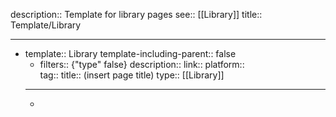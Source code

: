 description:: Template for library pages
see:: [[Library]]
title:: Template/Library

- ---
- template:: Library
  template-including-parent:: false
	- filters:: {"type" false}
	  description:: 
	  link::
	  platform::  
	  tag::
	  title:: (insert page title) 
	  type:: [[Library]]
	- ---
	-